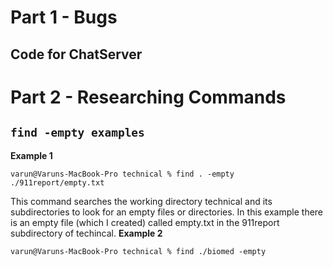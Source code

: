 # Part 1 - Bugs
## Code for ChatServer
# Part 2 - Researching Commands
## ```find -empty examples```
**Example 1**
```
varun@Varuns-MacBook-Pro technical % find . -empty
./911report/empty.txt
```
This command searches the working directory technical and its subdirectories to look for an empty files or directories. In this example there is an empty file (which I created) called empty.txt in the 911report subdirectory of techincal.
**Example 2**
```
varun@Varuns-MacBook-Pro technical % find ./biomed -empty
```
